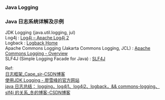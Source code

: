 ### Java Logging
### Java 日志系统详解及示例  

JDK Logging (java.util.logging, jul)  
Log4j : [Log4j – Apache Log4j 2](https://logging.apache.org/log4j/2.x/)  
Logback : [Logback Home](https://logback.qos.ch/)  
Apache Commons Logging (Jakarta Commons Logging, JCL) : [Apache Commons Logging - Overview](https://commons.apache.org/proper/commons-logging/)    
SLF4J (Simple Logging Facade for Java) : [SLF4J](https://www.slf4j.org/)

Ref:  
[日志框架_Cape_sir-CSDN博客](https://blog.csdn.net/weixin_42652596/category_11066424.html)  
[使用JDK Logging - 廖雪峰的官方网站](https://www.liaoxuefeng.com/wiki/1252599548343744/1264738568571776)  
[java 日志总结： logging，log4j1、log4j2、logback，&& commons-logging、slf4j 的关系_冬的博客-CSDN博客](https://blog.csdn.net/u012871914/article/details/84838969)  

